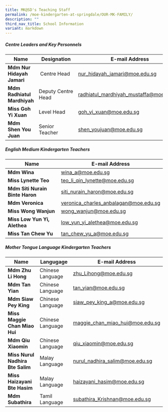 ```yaml
---
title: MK@SD's Teaching Staff
permalink: /moe-kindergarten-at-springdale/OUR-MK-FAMILY/
description: ""
third_nav_title: School Information
variant: markdown
---
```

##### Centre Leaders and Key Personnels



| Name | Designation | E-mail Address |
| -------- | -------- | -------- |
| **Mdm Nur Hidayah Jamari**     |  Centre Head     | [nur\_hidayah\_jamari@moe.edu.sg](mailto:Nur_hidayah_jamari@moe.edu.sg)     |
| **Mdm Radhiatul Mardhiyah**     | Deputy Centre Head     | [radhiatul_mardhiyah_mustaffa@moe.edu.sg](mailto:radhiatul_mardhiyah_mustaffa@moe.edu.sg)     |
| **Miss Goh Yi Xuan** |Level Head | [goh_yi_xuan@moe.edu.sg](mailto:goh_yi_xuan@moe.edu.sg)  |
| **Mdm Shen You Juan**  | Senior Teacher | [shen_youjuan@moe.edu.sg](mailto:shen_youjuan@moe.edu.sg)|


##### English Medium Kindergarten Teachers


| Name  | E-mail Address |
| -------- | -------- | 
|**Mdm Wina**|[wina_a@moe.edu.sg](mailto:Wina_a@moe.edu.sg)
|**Miss Lynette Teo**|[teo_li_qin_lynette@moe.edu.sg](mailto:Teo_li_qin_lynette@moe.edu.sg)
|**Mdm Siti Nurain Binte Haron** |[siti_nurain_haron@moe.edu.sg](mailto:Siti_nurain_haron@moe.edu.sg)
|**Mdm Veronica**|[veronica_charles_anbalagan@moe.edu.sg](mailto:Veronica_charles_anbalagan@moe.edu.sg)
|**Miss Wong Wanjun**|[wong_wanjun@moe.edu.sg](mailto:Wong_wanjun@moe.edu.sg)
|**Miss Low Yun Yi, Alethea**|[low_yun_yi_alethea@moe.edu.sg](mailto:low_yun_yi_alethea@moe.edu.sg)
|**Miss Tan Chew Yu**|[tan_chew_yu_a@moe.edu.sg](mailto:Wong_wanjun@moe.edu.sg)

##### Mother Tongue Language  Kindergarten Teachers


| Name  | Langugage| E-mail Address |
| -------- | -------- | --- |
|**Mdm Zhu Li Hong**|Chinese Language|[zhu_Lihong@moe.edu.sg](mailto:Zhu_Lihong@moe.edu.sg)
|**Mdm Tan Yian**|Chinese Language|[tan_yian@moe.edu.sg  ](mailto:Tan_yian@moe.edu.sg)
|**Mdm Siaw Pey King**|Chinese Language|[siaw_pey_king_a@moe.edu.sg](mailto:Siaw_pey_king_a@moe.edu.sg)
|**Miss Maggie Chan Miao Hui**|Chinese Language|[maggie_chan_miao_hui@moe.edu.sg](mailto:Maggie_chan_miao_hui@moe.edu.sg)
|**Mdm Qiu Xiaomin**|Chinese Language|[qiu_xiaomin@moe.edu.sg](mailto:qiu_xiaomin@moe.edu.sg)
|**Miss Nurul Nadhira Bte Salim**|Malay Language|[nurul_nadhira_salim@moe.edu.sg](mailto:nurul_nadhira_salim@moe.edu.sg)
|**Miss Haizayani Bte Hasim**|Malay Language| [haizayani_hasim@moe.edu.sg](mailto:haizayani_hasim@moe.edu.sg)
|**Mdm Subathira**|Tamil Language|[subathira_Krishnan@moe.edu.sg](mailto:subathira_Krishnan@moe.edu.sg)